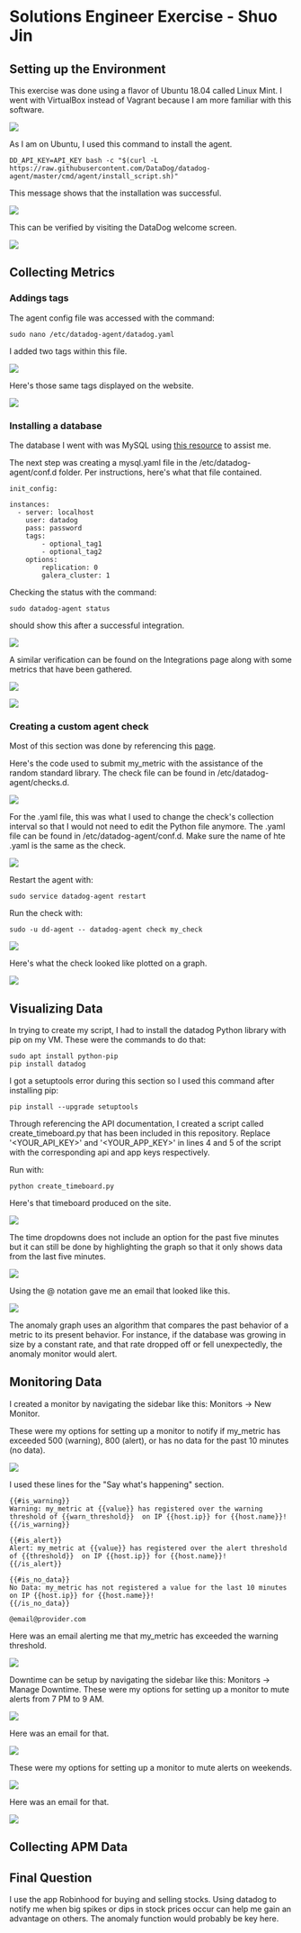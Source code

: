 # Solutions Engineer Exercise - Shuo Jin


## Setting up the Environment

This exercise was done using a flavor of Ubuntu 18.04 called Linux Mint. I went with VirtualBox instead of Vagrant because I am more familiar with this software. 

![](img/1_1.PNG?raw=true)

As I am on Ubuntu, I used this command to install the agent. 
```
DD_API_KEY=API_KEY bash -c "$(curl -L https://raw.githubusercontent.com/DataDog/datadog-agent/master/cmd/agent/install_script.sh)"
```
This message shows that the installation was successful. 

![](img/1_2.PNG?raw=true)

This can be verified by visiting the DataDog welcome screen.

![](img/1_3.PNG?raw=true)

## Collecting Metrics
### Addings tags
The agent config file was accessed with the command:
```
sudo nano /etc/datadog-agent/datadog.yaml
```

I added two tags within this file. 

![](img/2_1.PNG?raw=true)

Here's those same tags displayed on the website. 

![](img/2_3.PNG?raw=true)

### Installing a database

The database I went with was MySQL using [this resource](https://www.digitalocean.com/community/tutorials/how-to-install-mysql-on-ubuntu-18-04) to assist me.

The next step was creating a mysql.yaml file in the /etc/datadog-agent/conf.d folder. Per instructions, here's what that file contained.
```
init_config:

instances:
  - server: localhost
    user: datadog
    pass: password
    tags:
        - optional_tag1
        - optional_tag2
    options:
        replication: 0
        galera_cluster: 1
```

Checking the status with the command:
```
sudo datadog-agent status
```
should show this after a successful integration. 

![](img/2_2.PNG?raw=true)

A similar verification can be found on the Integrations page along with some metrics that have been gathered. 

![](img/2_4.PNG?raw=true)

![](img/2_5.PNG?raw=true)

### Creating a custom agent check
Most of this section was done by referencing this [page](https://docs.datadoghq.com/developers/agent_checks/).

Here's the code used to submit my_metric with the assistance of the random standard library. The check file can be found in /etc/datadog-agent/checks.d. 

![](img/2_6.PNG?raw=true)

For the .yaml file, this was what I used to change the check's collection interval so that I would not need to edit the Python file anymore. The .yaml file can be found in /etc/datadog-agent/conf.d. Make sure the name of hte .yaml is the same as the check.  

![](img/2_7.PNG?raw=true)

Restart the agent with:
```
sudo service datadog-agent restart
```

Run the check with:
```
sudo -u dd-agent -- datadog-agent check my_check
```

![](img/2_8.PNG?raw=true)

Here's what the check looked like plotted on a graph. 

![](img/2_9.PNG?raw=true)

## Visualizing Data

In trying to create my script, I had to install the datadog Python library with pip on my VM. These were the commands to do that:
```
sudo apt install python-pip
pip install datadog
```

I got a setuptools error during this section so I used this command after installing pip:
```
pip install --upgrade setuptools
```

Through referencing the API documentation, I created a script called create_timeboard.py that has been included in this repository. Replace '<YOUR_API_KEY>' and '<YOUR_APP_KEY>' in lines 4 and 5 of the script with the corresponding api and app keys respectively.

Run with:
```
python create_timeboard.py
```

Here's that timeboard produced on the site.

![](img/3_1.PNG?raw=true)

The time dropdowns does not include an option for the past five minutes but it can still be done by highlighting the graph so that it only shows data from the last five minutes. 

![](img/3_2.PNG?raw=true)

Using the @ notation gave me an email that looked like this.

![](img/3_4.PNG?raw=true)

The anomaly graph uses an algorithm that compares the past behavior of a metric to its present behavior. For instance, if the database was growing in size by a constant rate, and that rate dropped off or fell unexpectedly, the anomaly monitor would alert.

## Monitoring Data
I created a monitor by navigating the sidebar like this: Monitors -> New Monitor. 

These were my options for setting up a monitor to notify if my_metric has exceeded 500 (warning), 800 (alert), or has no data for the past 10 minutes (no data). 

![](img/4_1.PNG?raw=true)

I used these lines for the "Say what's happening" section.

```
{{#is_warning}}
Warning: my_metric at {{value}} has registered over the warning threshold of {{warn_threshold}}  on IP {{host.ip}} for {{host.name}}!
{{/is_warning}}

{{#is_alert}}
Alert: my_metric at {{value}} has registered over the alert threshold of {{threshold}}  on IP {{host.ip}} for {{host.name}}!
{{/is_alert}}

{{#is_no_data}}
No Data: my_metric has not registered a value for the last 10 minutes on IP {{host.ip}} for {{host.name}}!
{{/is_no_data}} 

@email@provider.com
```

Here was an email alerting me that my_metric has exceeded the warning threshold. 

![](img/4_2.PNG?raw=true)

Downtime can be setup by navigating the sidebar like this: Monitors -> Manage Downtime. 
These were my options for setting up a monitor to mute alerts from 7 PM to 9 AM. 

![](img/4_3.PNG?raw=true)

Here was an email for that.

![](img/4_4.PNG?raw=true)

These were my options for setting up a monitor to mute alerts on weekends.

![](img/4_5.PNG?raw=true)

Here was an email for that. 

![](img/4_6.PNG?raw=true)

## Collecting APM Data
 
## Final Question

I use the app Robinhood for buying and selling stocks. Using datadog to notify me when big spikes or dips in stock prices occur can help me gain an advantage on others. The anomaly function would probably be key here. 
